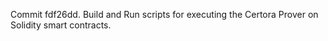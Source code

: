 Commit fdf26dd.                    Build and Run scripts for executing the Certora Prover on Solidity smart contracts.